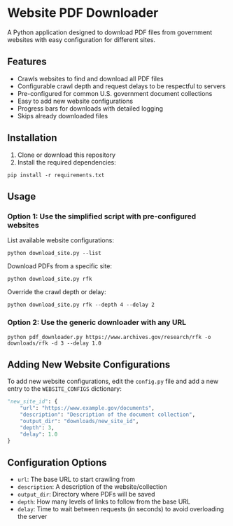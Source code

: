 # Website PDF Downloader

A Python application designed to download PDF files from government websites with easy configuration for different sites.

## Features

- Crawls websites to find and download all PDF files
- Configurable crawl depth and request delays to be respectful to servers
- Pre-configured for common U.S. government document collections
- Easy to add new website configurations
- Progress bars for downloads with detailed logging
- Skips already downloaded files

## Installation

1. Clone or download this repository
2. Install the required dependencies:

```
pip install -r requirements.txt
```

## Usage

### Option 1: Use the simplified script with pre-configured websites

List available website configurations:
```
python download_site.py --list
```

Download PDFs from a specific site:
```
python download_site.py rfk
```

Override the crawl depth or delay:
```
python download_site.py rfk --depth 4 --delay 2
```

### Option 2: Use the generic downloader with any URL

```
python pdf_downloader.py https://www.archives.gov/research/rfk -o downloads/rfk -d 3 --delay 1.0
```

## Adding New Website Configurations

To add new website configurations, edit the `config.py` file and add a new entry to the `WEBSITE_CONFIGS` dictionary:

```python
"new_site_id": {
    "url": "https://www.example.gov/documents",
    "description": "Description of the document collection",
    "output_dir": "downloads/new_site_id",
    "depth": 3,
    "delay": 1.0
}
```

## Configuration Options

- `url`: The base URL to start crawling from
- `description`: A description of the website/collection
- `output_dir`: Directory where PDFs will be saved
- `depth`: How many levels of links to follow from the base URL
- `delay`: Time to wait between requests (in seconds) to avoid overloading the server